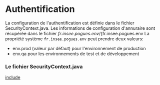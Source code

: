 # Authentification

La configuration de l'authentification est définie dans le fichier SecurityContext.java.
Les informations de configuration d'annuraire sont récupérée dans le fichier ${fr.insee.pogues.env}/${fr.insee.pogues.env
La propriété système ```fr.insee.pogues.env``` peut prendre deux valeurs:
 - env.prod (valeur par défaut) pour l'environnement de production
 - env.qa pour les environnements de test et de développement

### Le fichier SecurityContext.java

[include](../../../src/main/java/fr/insee/pogues/config/SecurityContext.java)

